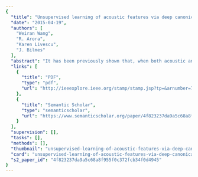 ```yaml
---
{
  "title": "Unsupervised learning of acoustic features via deep canonical correlation analysis",
  "date": "2015-04-19",
  "authors": [
    "Weiran Wang",
    "R. Arora",
    "Karen Livescu",
    "J. Bilmes"
  ],
  "abstract": "It has been previously shown that, when both acoustic and articulatory training data are available, it is possible to improve phonetic recognition accuracy by learning acoustic features from this multi-view data with canonical correlation analysis (CCA). In contrast with previous work based on linear or kernel CCA, we use the recently proposed deep CCA, where the functional form of the feature mapping is a deep neural network. We apply the approach on a speaker-independent phonetic recognition task using data from the University of Wisconsin X-ray Microbeam Database. Using a tandem-style recognizer on this task, deep CCA features improve over earlier multi-view approaches as well as over articulatory inversion and typical neural network-based tandem features. We also present a new stochastic training approach for deep CCA, which produces both faster training and better-performing features.",
  "links": [
    {
      "title": "PDF",
      "type": "pdf",
      "url": "http://ieeexplore.ieee.org/stamp/stamp.jsp?tp=&arnumber=7178840"
    },
    {
      "title": "Semantic Scholar",
      "type": "semanticscholar",
      "url": "https://www.semanticscholar.org/paper/4f823237da9a5c68a8f955f0c372fcb34f0d4945"
    }
  ],
  "supervision": [],
  "tasks": [],
  "methods": [],
  "thumbnail": "unsupervised-learning-of-acoustic-features-via-deep-canonical-correlation-analysis-thumb.jpg",
  "card": "unsupervised-learning-of-acoustic-features-via-deep-canonical-correlation-analysis-card.jpg",
  "s2_paper_id": "4f823237da9a5c68a8f955f0c372fcb34f0d4945"
}
---
```


